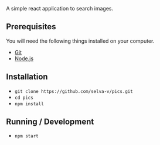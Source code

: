 A simple react application to search images.

## Prerequisites

You will need the following things installed on your computer.

* [Git](https://git-scm.com/)
* [Node.js](https://nodejs.org/)

## Installation

* `git clone https://github.com/selva-v/pics.git`
* `cd pics`
* `npm install`

## Running / Development

* `npm start`
